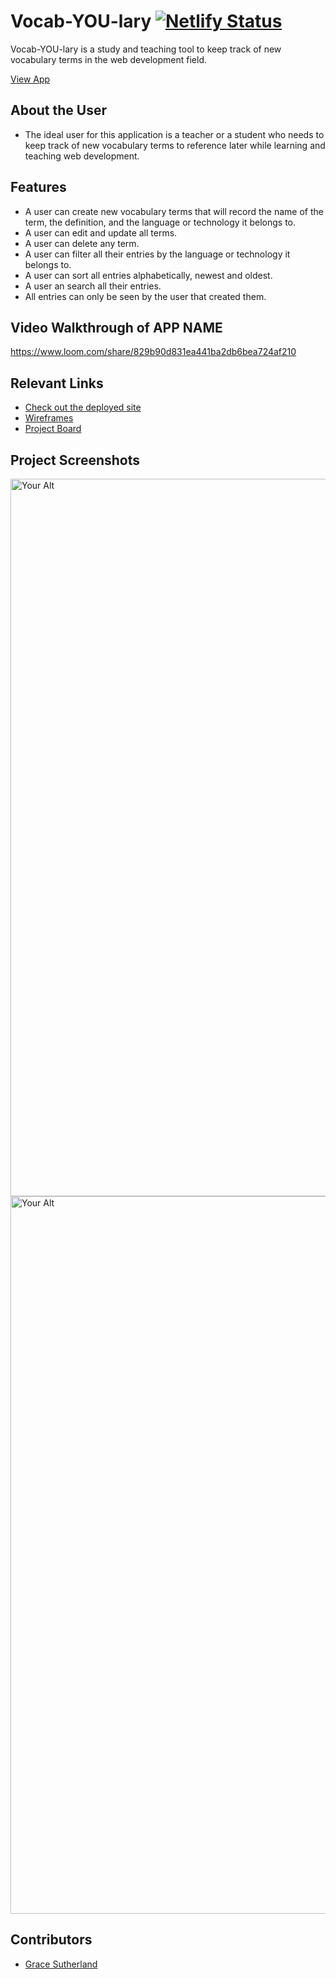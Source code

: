 # Vocab-YOU-lary  [![Netlify Status](https://api.netlify.com/api/v1/badges/4ab7e730-7ed3-4cfd-a988-66195e79a991/deploy-status)](https://app.netlify.com/sites/drt-sortinghat/deploys)
<!-- update the netlify badge above with your own badge that you can find at netlify under settings/general#status-badges -->

Vocab-YOU-lary is a study and teaching tool to keep track of new vocabulary terms in the web development field. 

[View App](#your-link)


## About the User <!-- This is a scaled down user persona -->
- The ideal user for this application is a teacher or a student who needs to keep track of new vocabulary terms to reference later while learning and teaching web development.

## Features <!-- List your app features using bullets! Do NOT use a paragraph. No one will read that! -->
- A user can create new vocabulary terms that will record the name of the term, the definition, and the language or technology it belongs to.
- A user can edit and update all terms.
- A user can delete any term.
- A user can filter all their entries by the language or technology it belongs to.
- A user can sort all entries alphabetically, newest and oldest.
- A user an search all their entries. 
- All entries can only be seen by the user that created them.

## Video Walkthrough of APP NAME <!-- A loom link is sufficient -->
https://www.loom.com/share/829b90d831ea441ba2db6bea724af210

## Relevant Links <!-- Link to all the things that are required outside of the ones that have their own section -->
- [Check out the deployed site](#your-link)
- [Wireframes](https://www.figma.com/file/UC3Gi8HFRkZY8OIMOAUgL4/Stretch-2?node-id=0%3A1)
- [Project Board](https://github.com/rgs1690/vocab-YOU-lary/projects)


## Project Screenshots <!-- These can be inside of your project. Look at the repos from class and see how the images are included in the readme -->
<img width="1148" alt="Your Alt" src="https://user-images.githubusercontent.com/78558344/133506607-b89bc820-8a30-45f5-a788-eaea9f0a4847.png">
<img width="1148" alt="Your Alt" src="https://user-images.githubusercontent.com/78558344/133506440-85a5f9d5-0552-41f3-82c2-96db847a11f4.png">


## Contributors
- [Grace Sutherland](https://github.com/rgs1690)
